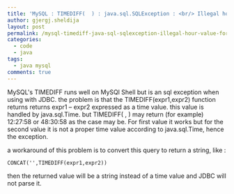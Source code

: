 ```yaml
---
title: 'MySQL : TIMEDIFF(  ) : java.sql.SQLException : <br/> Illegal hour value for java.sql.Time type'
author: gjergj.sheldija
layout: post
permalink: /mysql-timediff-java-sql-sqlexception-illegal-hour-value-for-java-sql-time-type/
categories:
  - code
  - java
tags:
  - java mysql
comments: true
---
```

MySQL's TIMEDIFF runs well on MySQl Shell but is an sql exception when using with JDBC. 
the problem is that the TIMEDIFF(expr1,expr2) function returns returns expr1 – expr2 expressed as a time value. this value is handled by java.sql.Time. but TIMEDIFF( , ) may return (for example) 12:27:58 or 48:30:58 as the case may be. For first value it works but for the second value it is not a proper time value according to java.sql.Time, hence the exception.

a workaround of this problem is to convert this query to return a string, like :

```mysql
CONCAT('',TIMEDIFF(expr1,expr2))
```

then the returned value will be a string instead of a time value and JDBC will not parse it.
